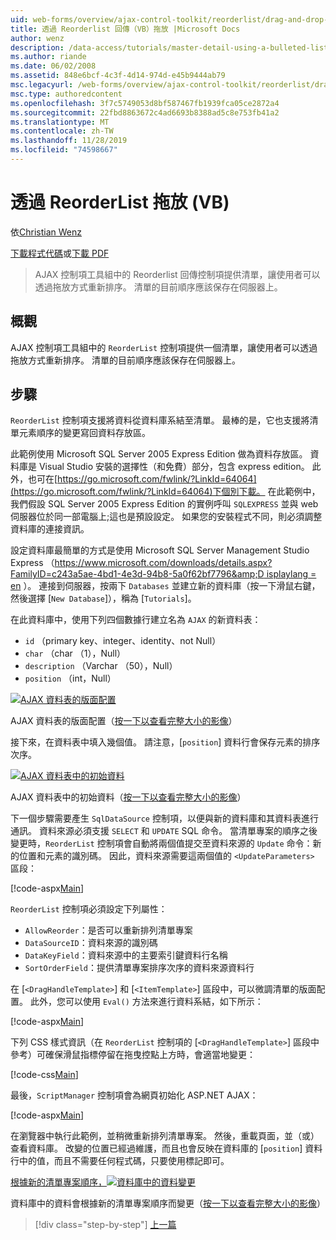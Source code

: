```yaml
---
uid: web-forms/overview/ajax-control-toolkit/reorderlist/drag-and-drop-via-reorderlist-vb
title: 透過 Reorderlist 回傳（VB）拖放 |Microsoft Docs
author: wenz
description: /data-access/tutorials/master-detail-using-a-bulleted-list-of-master-records-with-a-details-datalist-vb
ms.author: riande
ms.date: 06/02/2008
ms.assetid: 848e6bcf-4c3f-4d14-974d-e45b9444ab79
msc.legacyurl: /web-forms/overview/ajax-control-toolkit/reorderlist/drag-and-drop-via-reorderlist-vb
msc.type: authoredcontent
ms.openlocfilehash: 3f7c5749053d8bf587467fb1939fca05ce2872a4
ms.sourcegitcommit: 22fbd8863672c4ad6693b8388ad5c8e753fb41a2
ms.translationtype: MT
ms.contentlocale: zh-TW
ms.lasthandoff: 11/28/2019
ms.locfileid: "74598667"
---
```

# <a name="drag-and-drop-via-reorderlist-vb"></a>透過 ReorderList 拖放 (VB)

依[Christian Wenz](https://github.com/wenz)

[下載程式代碼](https://download.microsoft.com/download/9/3/f/93f8daea-bebd-4821-833b-95205389c7d0/ReorderList5.vb.zip)或[下載 PDF](https://download.microsoft.com/download/2/d/c/2dc10e34-6983-41d4-9c08-f78f5387d32b/reorderlist5VB.pdf)

> AJAX 控制項工具組中的 Reorderlist 回傳控制項提供清單，讓使用者可以透過拖放方式重新排序。 清單的目前順序應該保存在伺服器上。

## <a name="overview"></a>概觀

AJAX 控制項工具組中的 `ReorderList` 控制項提供一個清單，讓使用者可以透過拖放方式重新排序。 清單的目前順序應該保存在伺服器上。

## <a name="steps"></a>步驟

`ReorderList` 控制項支援將資料從資料庫系結至清單。 最棒的是，它也支援將清單元素順序的變更寫回資料存放區。

此範例使用 Microsoft SQL Server 2005 Express Edition 做為資料存放區。 資料庫是 Visual Studio 安裝的選擇性（和免費）部分，包含 express edition。 此外，也可在[https://go.microsoft.com/fwlink/?LinkId=64064](https://go.microsoft.com/fwlink/?LinkId=64064)下個別下載。 在此範例中，我們假設 SQL Server 2005 Express Edition 的實例呼叫 `SQLEXPRESS` 並與 web 伺服器位於同一部電腦上;這也是預設設定。 如果您的安裝程式不同，則必須調整資料庫的連接資訊。

設定資料庫最簡單的方式是使用 Microsoft SQL Server Management Studio Express （[https://www.microsoft.com/downloads/details.aspx?FamilyID=c243a5ae-4bd1-4e3d-94b8-5a0f62bf7796&amp;D isplaylang = en](https://www.microsoft.com/downloads/details.aspx?FamilyID=c243a5ae-4bd1-4e3d-94b8-5a0f62bf7796&amp;DisplayLang=en) ）。 連接到伺服器，按兩下 `Databases` 並建立新的資料庫（按一下滑鼠右鍵，然後選擇 [`New Database`]），稱為 [`Tutorials`]。

在此資料庫中，使用下列四個數據行建立名為 `AJAX` 的新資料表：

- `id` （primary key、integer、identity、not Null）
- `char` （char （1），Null）
- `description` （Varchar （50），Null）
- `position` （int，Null）

[![AJAX 資料表的版面配置](drag-and-drop-via-reorderlist-vb/_static/image2.png)](drag-and-drop-via-reorderlist-vb/_static/image1.png)

AJAX 資料表的版面配置（[按一下以查看完整大小的影像](drag-and-drop-via-reorderlist-vb/_static/image3.png)）

接下來，在資料表中填入幾個值。 請注意，[`position`] 資料行會保存元素的排序次序。

[![AJAX 資料表中的初始資料](drag-and-drop-via-reorderlist-vb/_static/image5.png)](drag-and-drop-via-reorderlist-vb/_static/image4.png)

AJAX 資料表中的初始資料（[按一下以查看完整大小的影像](drag-and-drop-via-reorderlist-vb/_static/image6.png)）

下一個步驟需要產生 `SqlDataSource` 控制項，以便與新的資料庫和其資料表進行通訊。 資料來源必須支援 `SELECT` 和 `UPDATE` SQL 命令。 當清單專案的順序之後變更時，`ReorderList` 控制項會自動將兩個值提交至資料來源的 `Update` 命令：新的位置和元素的識別碼。 因此，資料來源需要這兩個值的 `<UpdateParameters>` 區段：

[!code-aspx[Main](drag-and-drop-via-reorderlist-vb/samples/sample1.aspx)]

`ReorderList` 控制項必須設定下列屬性：

- `AllowReorder`：是否可以重新排列清單專案
- `DataSourceID`：資料來源的識別碼
- `DataKeyField`：資料來源中的主要索引鍵資料行名稱
- `SortOrderField`：提供清單專案排序次序的資料來源資料行

在 [`<DragHandleTemplate>`] 和 [`<ItemTemplate>`] 區段中，可以微調清單的版面配置。 此外，您可以使用 `Eval()` 方法來進行資料系結，如下所示：

[!code-aspx[Main](drag-and-drop-via-reorderlist-vb/samples/sample2.aspx)]

下列 CSS 樣式資訊（在 `ReorderList` 控制項的 [`<DragHandleTemplate>`] 區段中參考）可確保滑鼠指標停留在拖曳控點上方時，會適當地變更：

[!code-css[Main](drag-and-drop-via-reorderlist-vb/samples/sample3.css)]

最後，`ScriptManager` 控制項會為網頁初始化 ASP.NET AJAX：

[!code-aspx[Main](drag-and-drop-via-reorderlist-vb/samples/sample4.aspx)]

在瀏覽器中執行此範例，並稍微重新排列清單專案。 然後，重載頁面，並（或）查看資料庫。 改變的位置已經過維護，而且也會反映在資料庫的 [`position`] 資料行中的值，而且不需要任何程式碼，只要使用標記即可。

[根據新的清單專案順序，![資料庫中的資料變更](drag-and-drop-via-reorderlist-vb/_static/image8.png)](drag-and-drop-via-reorderlist-vb/_static/image7.png)

資料庫中的資料會根據新的清單專案順序而變更（[按一下以查看完整大小的影像](drag-and-drop-via-reorderlist-vb/_static/image9.png)）

> [!div class="step-by-step"]
> [上一篇](using-postbacks-with-reorderlist-vb.md)
